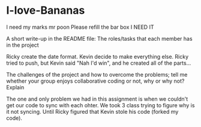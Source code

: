 # I-love-Bananas
I need my marks mr poon
Please refill the bar box I NEED IT

A short write-up in the README file:
The roles/tasks that each member has in the project

Ricky create the date format. Kevin decide to make everything else. Ricky tried to push, but Kevin said "Nah I'd win", and he created all of the parts...

The challenges of the project and how to overcome the problems; tell me whether your group enjoys collaborative coding or not, why or why not? Explain

The one and only problem we had in this assignment is when we couldn't get our code to sync with each ohter. We took 3 class trying to figure why is it not syncing. Until Ricky figured that Kevin stole his code (forked my code).